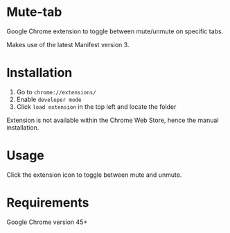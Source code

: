 # Mute-tab
Google Chrome extension to toggle between mute/unmute on specific tabs.

Makes use of the latest Manifest version 3.

# Installation
1. Go to `chrome://extensions/`
2. Enable `developer mode`
3. Click `load extension` in the top left and locate the folder

Extension is not available within the Chrome Web Store, hence the manual installation.

# Usage
Click the extension icon to toggle between mute and unmute.

# Requirements
Google Chrome version 45+

